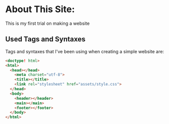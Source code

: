 # About This Site:

This is my first trial on making a website

## Used Tags and Syntaxes

Tags and syntaxes that I've been using when creating a simple website are:

```html
<doctype! html>
<html>
  <head></head>
    <meta charset="utf-8">
    <title></title>
    <link rel="stylesheet" href="assets/style.css">
  </head>
  <body>
    <header></header>
    <main></main>
    <footer></footer>
  </body>
</html>
```

